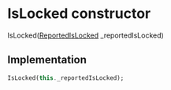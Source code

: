 


# IsLocked constructor







IsLocked([ReportedIsLocked](../../package-yonomi_sdk_dart_traits_trait/ReportedIsLocked-class.md) _reportedIsLocked)





## Implementation

```dart
IsLocked(this._reportedIsLocked);
```







